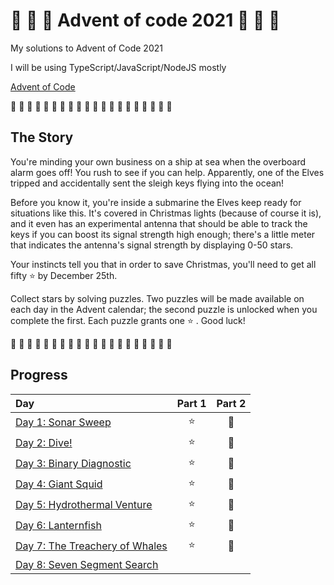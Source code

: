 # 🎄 🎅 🎄 Advent of code 2021 🎄 🎅 🎄

My solutions to Advent of Code 2021

I will be using TypeScript/JavaScript/NodeJS mostly

[Advent of Code](https://adventofcode.com/2021)

🎄 🎄 🎄 🎄 🎄 🎄 🎄 🎄 🎄 🎄 🎄 🎄 🎄 🎄 🎄 🎄 🎄 🎄 🎄 🎄

## The Story

You're minding your own business on a ship at sea when the overboard alarm goes off! You rush to see if you can help. Apparently, one of the Elves tripped and accidentally sent the sleigh keys flying into the ocean!

Before you know it, you're inside a submarine the Elves keep ready for situations like this. It's covered in Christmas lights (because of course it is), and it even has an experimental antenna that should be able to track the keys if you can boost its signal strength high enough; there's a little meter that indicates the antenna's signal strength by displaying 0-50 stars.

Your instincts tell you that in order to save Christmas, you'll need to get all fifty ⭐ by December 25th.

Collect stars by solving puzzles. Two puzzles will be made available on each day in the Advent calendar; the second puzzle is unlocked when you complete the first. Each puzzle grants one ⭐ . Good luck!

🎄 🎄 🎄 🎄 🎄 🎄 🎄 🎄 🎄 🎄 🎄 🎄 🎄 🎄 🎄 🎄 🎄 🎄 🎄 🎄

## Progress

| Day                                                        | Part 1 | Part 2 |
| :--------------------------------------------------------- | :----: | :----: |
| [Day 1: Sonar Sweep](src/01/summary.md#readme)             |   ⭐   |   🌟   |
| [Day 2: Dive!](src/02/summary.md#readme)                   |   ⭐   |   🌟   |
| [Day 3: Binary Diagnostic](src/03/summary.md#readme)       |   ⭐   |   🌟   |
| [Day 4: Giant Squid](src/04/summary.md#readme)             |   ⭐   |   🌟   |
| [Day 5: Hydrothermal Venture](src/05/summary.md#readme)    |   ⭐   |   🌟   |
| [Day 6: Lanternfish](src/06/summary.md#readme)             |   ⭐   |   🌟   |
| [Day 7: The Treachery of Whales](src/07/summary.md#readme) |   ⭐   |   🌟   |
| [Day 8: Seven Segment Search](src/08/summary.md#readme)    |        |        |
